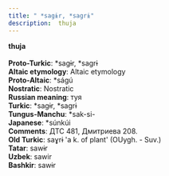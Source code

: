```yaml
---
title: " *sagɨr, *sagrɨ"
description:  thuja
---
```

<strong> thuja</strong><br><br>
<strong>Proto-Turkic</strong>:  *sagɨr, *sagrɨ<br>
<strong>Altaic etymology</strong>:  Altaic etymology<br>
<strong> Proto-Altaic</strong>:  *ságú<br>
<strong>Nostratic</strong>:  Nostratic<br>
<strong>Russian meaning</strong>:  туя<br>
<strong>Turkic</strong>:  *sagɨr, *sagrɨ<br>
<strong>Tungus-Manchu</strong>:  *sak-si-<br>
<strong>Japanese</strong>:  *súnkúi<br>
<strong>Comments</strong>:  ДТС 481, Дмитриева 208.<br>
<strong>Old Turkic</strong>:  saɣrɨ 'a k. of plant' (OUygh. - Suv.)<br>
<strong>Tatar</strong>:  sawɨr<br>
<strong>Uzbek</strong>:  sawir<br>
<strong>Bashkir</strong>:  sawɨr<br>


